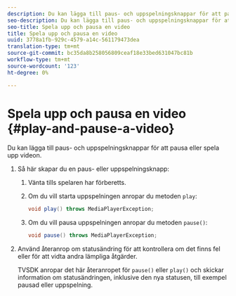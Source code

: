 ```yaml
---
description: Du kan lägga till paus- och uppspelningsknappar för att pausa eller spela upp videon.
seo-description: Du kan lägga till paus- och uppspelningsknappar för att pausa eller spela upp videon.
seo-title: Spela upp och pausa en video
title: Spela upp och pausa en video
uuid: 3778a1fb-929c-4579-a14c-561179473dea
translation-type: tm+mt
source-git-commit: bc35da8b258056809ceaf18e33bed631047bc81b
workflow-type: tm+mt
source-wordcount: '123'
ht-degree: 0%

---
```



# Spela upp och pausa en video {#play-and-pause-a-video}

Du kan lägga till paus- och uppspelningsknappar för att pausa eller spela upp videon.

1. Så här skapar du en paus- eller uppspelningsknapp:
   1. Vänta tills spelaren har förberetts.
   1. Om du vill starta uppspelningen anropar du metoden `play`:

      ```java
      void play() throws MediaPlayerException;
      ```

   1. Om du vill pausa uppspelningen anropar du metoden `pause()`:

      ```java
      void pause() throws MediaPlayerException;
      ```

1. Använd återanrop om statusändring för att kontrollera om det finns fel eller för att vidta andra lämpliga åtgärder.

   TVSDK anropar det här återanropet för `pause()` eller `play()` och skickar information om statusändringen, inklusive den nya statusen, till exempel pausad eller uppspelning.